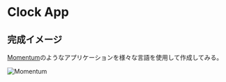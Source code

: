 # Clock App

## 完成イメージ

[Momentum](https://momentumdash.com)のようなアプリケーションを様々な言語を使用して作成してみる。

![Momentum](https://momentumdash.com/img/home/hero/3.jpg)


